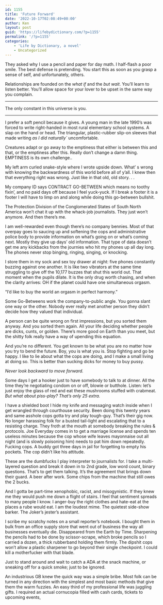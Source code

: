 ```yaml
---
id: 1155
title: 'Future Forward'
date: '2022-10-17T02:08:49+00:00'
author: Ken
layout: post
guid: 'https://lifebydictionary.com/?p=1155'
permalink: '/?p=1155'
categories:
    - 'Life by Dictionary, a novel'
    - Uncategorized
---
```


They asked why I use a pencil and paper for day math. I half-flash a poor smile. The best defense is pretending. You start this as soon as you grasp a sense of self, and unfortunately, others.

Relationships are founded on the *what if* and the *but wait*. You’ll learn to listen better. You’ll allow space for your lover to be upset in the same way you complain.

- - - - - -

The only constant in this universe is you.

- - - - - -

I prefer a soft pencil because it gives. A young man in the late 1990’s was forced to write right-handed in most rural elementary school systems. A slap on the hand or head. The triangular, plastic-rubber slip-on sleeves that made writing *as I did naturally`* uncomfortable.

Creatures adapt or go away to the emptiness that either is between this and that, or the emptiness after this. Really don’t change a damn thing. EMPTINESS is its own challenge..

 My left arm curled snake-style where I wrote upside down. What’ s wrong with knowing the backwardness of this world before all of y’all. I knew then that everything right was wrong. Just like in that old, old story. . .

My company ID says CONTRACT GO-BETWEEN which means no toothy fixin’, and no paid days off because I feel yuck-yuck. If I break a footer it is a footer I will have to limp on and along while doing this go-between bullshit.

The Protection Division of the Conglomerated States of South North America won’t chat it up with the whack-job journalists. They just won’t anymore. And then there’s me.

I am well-rewarded even though there’s no company bennies. Most of that overpay goes to saucing up and softening the cops and administrative police body to provide information on what’s going on or what’s coming next. Mostly they give up days’ old information. That type of data doesn’t get me any kickbacks from the journies who hit my phones up all day long. The phones never stop binging, ringing, singing, or knocking.

I store them in my sock and sex toy drawer at night: five phones constantly buzzing against one another. It is like two vibrators at the same time struggling to give off the 10,177 buzzes that shut this world out. That moment when the pupils dilate. It is the only drug worth chasing, and when the clarity arrives: OH if the planet could have one simultaneous orgasm.

“I’d like to buy the world an orgasm in perfect harmony.”

Some Go-Betweens work the company-to-public angle. You gonna slant one way or the other. Nobody ever really met another person they didn’t decide how they valued that individual.

A person can be quite wrong on first impressions, but you sorted them anyway. And you sorted them again. All your life deciding whether people are dicks, cunts, or golden. There’s more good on Earth than you meet, but the shitty folk really have a way of upending this equation.

And you’re no different. You get known to be what you are no matter how you try to bend the future. Boy, you is what you is. Stop fighting and go be happy. I like to lie about what the cops are doing, and I make a small living at doing so. This is better than sucking dicks for money to buy pussy.

*Never look backward to move forward.*

Some days I get a hooker just to have somebody to talk to at dinner. All the time they’re negotiating condom on or off, blowie or butthole. Listen: let’s just enjoy the glass of red and eat these mushrooms stuffed with crabmeat. *But what about piss-play? That’s only 25 extra.*

I have a shielded boot I hide my knife and messaging watch inside when I get wrangled through courthouse security. Been doing this twenty years and same asshole cops gotta try and play tough-guy. That’s their gig now. No longer harassing folk for a busted tail-light and escalating that to a resisting charge. They froth at the mouth at somebody breaking the rules &amp; protocols. Joe Everyday comes in to get a marriage license and spends ten useless minutes because the cop whose wife leaves mayonnaise out all night (and is slowly poisoning him) needs to pat him down repeatedly. Fucking cops. A buddy got three days in jail for forgetting to empty his pockets. The cop didn’t like his attitude.

These are the dumbfucks I play interpreter to journalists for. I take a multi-layered question and break it down in to 2nd grade, low word count, binary questions. That’s to get them talking. It’s the agreement that brings down their guard. A beer after work. Some chips from the machine that still owes the 2 bucks.

And I gotta be part-time xenophobic, racist, and misogynistic. If they knew me they would push me down a flight of stairs. I feel that sentiment spreads to many people I know. I anger-buy the right clothes and hate-eat at the places a rube would eat. I am the loudest mime. The quietest side-show barker. The Joker’s jester’s assistant.

I scribe my scratchy notes on a small reporter’s notebook. I bought them in bulk from an office supply store that went out of business the way all businesses eventually die. Disappeared from the Earth by Time. Sharpening the pencils had to be done by scissor-scrape, which broke pencils so I carried a dozen, a thick rubberband holding them firmly. The dipshit cops won’t allow a plastic sharpener to go beyond their single checkpoint. I could kill a motherfucker with that blade.

Just to stand around and wait to catch a ADA at the snack machine, or sneaking off for a quick smoke; just to be ignored.

An industrious GB knew the quick way was a simple bribe. Most folk can be turned in any direction with the simplest and most basic methods that give them the warm fuzzies. An easy third of my professional life was juggling gifts. I required an actual cornucopia filled with cash cards, tickets to upcoming events,